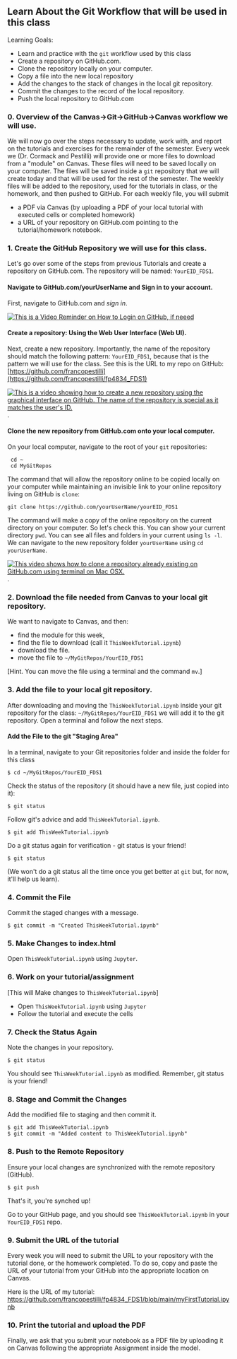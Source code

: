 ## Learn About the Git Workflow that will be used in this class

Learning Goals:

 * Learn and practice with the `git` workflow used by this class
 * Create a repository on GitHub.com.
 * Clone the repository locally on your computer.
 * Copy a file into the new local repository
 * Add the changes to the stack of changes in the local git repository.
 * Commit the changes to the record of the local repository.
 * Push the local repository to GitHub.com

### 0. Overview of the Canvas->Git->GitHub->Canvas workflow we will use.

We will now go over the steps necessary to update, work with, and report on the tutorials and exercises for the remainder of the semester. Every week we (Dr. Cormack and Pestilli) will provide one or more files to download from a "module" on Canvas. These files will need to be saved locally on your computer. The files will be saved inside a `git` repository that we will create today and that will be used for the rest of the semester. The weekly files will be added to the repository, used for the tutorials in class, or the homework, and then pushed to GitHub. For each weekly file, you will submit 
 
  - a PDF via Canvas (by uploading a PDF of your local tutorial with executed cells or completed homework)
  - a URL of your repository on GitHub.com pointing to the tutorial/homework notebook.

### 1. Create the GitHub Repository we will use for this class.

Let's go over some of the steps from previous Tutorials and create a repository on GitHub.com. The repository will be named:
`YourEID_FDS1`.

#### Navigate to GitHub.com/yourUserName and Sign in to your account.

First, navigate to GitHub.com and *sign in*. 

[![This is a Video Reminder on How to Login on GitHub, if neeed](https://img.youtube.com/vi/KGLG-0VIEDM/0.jpg)](https://www.youtube.com/watch?v=KGLG-0VIEDM)

#### Create a repository: Using the Web User Interface (Web UI).

Next, create a new repository. Importantly, the name of the repository should match the following pattern: `YourEID_FDS1`, because that is the pattern we will use for the class. See this is the URL to my repo on GitHub: [https://github.com/francopestilli](https://github.com/francopestilli/fp4834_FDS1) 

[![This is a video showing how to create a new repository using the graphical interface on GitHub. The name of the repository is special as it matches the user's ID.](https://img.youtube.com/vi/qijRlJpBm9A/0.jpg)](https://www.youtube.com/watch?v=qijRlJpBm9A).

#### Clone the new repository from GitHub.com onto your local computer.

On your local computer, navigate to the root of your `git` repositories:

```
 cd ~
 cd MyGitRepos
```

The command that will allow the repository online to be copied locally on your computer while maintaining an invisible link to your online repository living on GitHub is `clone`:

```
git clone https://github.com/yourUserName/yourEID_FDS1 
```

The command will make a copy of the online repository on the current directory on your computer. So let's check this. You can show your current directory `pwd`. You can see all files and folders in your current using `ls -l`. We can navigate to the new repository folder `yourUserName` using `cd yourUserName`. 

[![This video shows how to clone a repository already existing on GitHub.com using terminal on Mac OSX.](https://img.youtube.com/vi/G931KZx4Rhc/0.jpg)](https://www.youtube.com/watch?v=G931KZx4Rhc).

### 2. Download the file needed from Canvas to your local git repository.

We want to navigate to Canvas, and then:

* find the module for this week,
* find the file to download (call it `ThisWeekTutorial.ipynb`)
* download the file.
* move the file to `~/MyGitRepos/YourEID_FDS1`

[Hint. You can move the file using a terminal and the command `mv`.]

### 3. Add the file to your local git repository.

After downloading and moving the `ThisWeekTutorial.ipynb` inside your git repository for the class: `~/MyGitRepos/YourEID_FDS1` we will add it to the git repository. Open a terminal and follow the next steps.

#### Add the File to the git "Staging Area"

In a terminal, navigate to your Git repositories folder and inside the folder for this class

```
$ cd ~/MyGitRepos/YourEID_FDS1
```

Check the status of the repository (it should have a new file, just copied into it):

```
$ git status
```

Follow git's advice and add `ThisWeekTutorial.ipynb`.

```
$ git add ThisWeekTutorial.ipynb
```

Do a git status again for verification - git status is your friend!

```
$ git status
```

(We won't do a git status all the time once you get better at `git` but, for now, it'll help us learn).

### 4. Commit the File

Commit the staged changes with a message.

```
$ git commit -m "Created ThisWeekTutorial.ipynb"
```

### 5. Make Changes to index.html

Open `ThisWeekTutorial.ipynb` using `Jupyter`.

### 6. Work on your tutorial/assignment 

[This will Make changes to `ThisWeekTutorial.ipynb`]

* Open `ThisWeekTutorial.ipynb` using `Jupyter`
* Follow the tutorial and execute the cells

### 7. Check the Status Again

Note the changes in your repository.
```
$ git status
```

You should see `ThisWeekTutorial.ipynb` as modified. Remember, git status is your friend!

### 8. Stage and Commit the Changes

Add the modified file to staging and then commit it.

```
$ git add ThisWeekTutorial.ipynb
$ git commit -m "Added content to ThisWeekTutorial.ipynb"
```

### 8. Push to the Remote Repository
Ensure your local changes are synchronized with the remote repository (GitHub).

```
$ git push
```

That's it, you're synched up!

Go to your GitHub page, and you should see `ThisWeekTutorial.ipynb` in your `YourEID_FDS1` repo.

### 9. Submit the URL of the tutorial

Every week you will need to submit the URL to your repository with the tutorial done, or the homework completed. To do so, copy and paste the URL of your tutorial from your GitHub into the appropriate location on Canvas. 

Here is the URL of my tutorial: https://github.com/francopestilli/fp4834_FDS1/blob/main/myFirstTutorial.ipynb

### 10. Print the tutorial and upload the PDF 

Finally, we ask that you submit your notebook as a PDF file by uploading it on Canvas following the appropriate Assignment inside the model.



